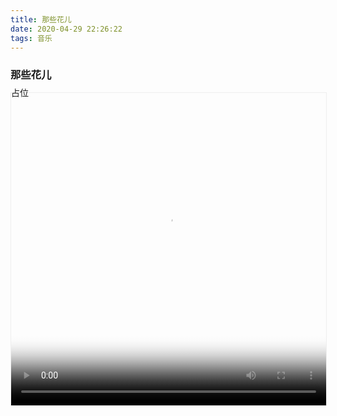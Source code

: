 ```yaml
---
title: 那些花儿
date: 2020-04-29 22:26:22
tags: 音乐
---
```


### 那些花儿

<div style='height: 500px; width: 100%;margin-bottom:150px;border:1px solid #eee;line-height:0;'>
占位
<video poster='https://wx1.sinaimg.cn/orj480/0063TKnEly1geaukuxo0hj30u0140k34.jpg'  src="https://f.video.weibocdn.com/000i6BpMgx07CSDdYGgD01041200zZH00E010.mp4?label=mp4_720p&template=720x1280.24.0&trans_finger=c3f00996be5378650057cf237d7bfffd&Expires=1588174265&ssig=79eXWUTRBw&KID=unistore,video"  style='height:100%;width:100%' ></video>
</div>

